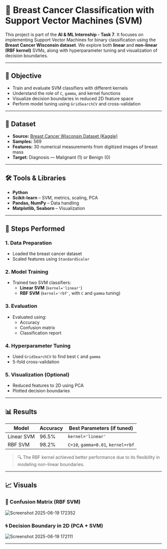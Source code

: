 # 🧪 Breast Cancer Classification with Support Vector Machines (SVM)

This project is part of the **AI & ML Internship - Task 7**. It focuses on implementing Support Vector Machines for binary classification using the **Breast Cancer Wisconsin dataset**. We explore both **linear** and **non-linear (RBF kernel)** SVMs, along with hyperparameter tuning and visualization of decision boundaries.

---

## 🎯 Objective

- Train and evaluate SVM classifiers with different kernels
- Understand the role of `C`, `gamma`, and kernel functions
- Visualize decision boundaries in reduced 2D feature space
- Perform model tuning using `GridSearchCV` and cross-validation

---

## 📁 Dataset

- **Source:** [Breast Cancer Wisconsin Dataset (Kaggle)](https://www.kaggle.com/datasets/yasserh/breast-cancer-dataset)
- **Samples:** 569
- **Features:** 30 numerical measurements from digitized images of breast mass
- **Target:** Diagnosis — Malignant (1) or Benign (0)

---

## 🛠 Tools & Libraries

- **Python**
- **Scikit-learn** – SVM, metrics, scaling, PCA
- **Pandas, NumPy** – Data handling
- **Matplotlib, Seaborn** – Visualization

---

## 🧪 Steps Performed

### 1. Data Preparation
- Loaded the breast cancer dataset
- Scaled features using `StandardScaler`

### 2. Model Training
- Trained two SVM classifiers:
  - **Linear SVM** (`kernel='linear'`)
  - **RBF SVM** (`kernel='rbf'`, with `C` and `gamma` tuning)

### 3. Evaluation
- Evaluated using:
  - Accuracy
  - Confusion matrix
  - Classification report

### 4. Hyperparameter Tuning
- Used `GridSearchCV` to find best `C` and `gamma`
- 5-fold cross-validation

### 5. Visualization (Optional)
- Reduced features to 2D using PCA
- Plotted decision boundaries

---

## 📊 Results

| Model        | Accuracy | Best Parameters (if tuned)       |
|--------------|----------|----------------------------------|
| Linear SVM   | 96.5%    | `kernel='linear'`                |
| RBF SVM      | 98.2%    | `C=10`, `gamma=0.01`, `kernel=rbf` |

> 🔍 The RBF kernel achieved better performance due to its flexibility in modeling non-linear boundaries.

---

## 📈 Visuals

### 🎯 Confusion Matrix (RBF SVM)

![Screenshot 2025-06-19 172352](https://github.com/user-attachments/assets/ca2673c6-a4c1-4cee-bcd1-a416b6754669)


### 🌀 Decision Boundary in 2D (PCA + SVM)

![Screenshot 2025-06-19 172111](https://github.com/user-attachments/assets/0f6637bd-7d58-44d4-a674-d2b3879dda44)


---



